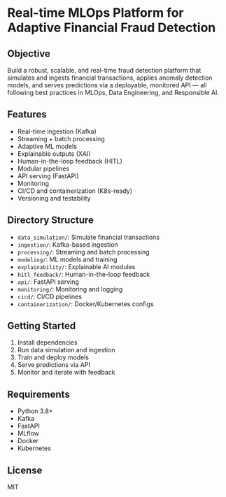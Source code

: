 # Real-time MLOps Platform for Adaptive Financial Fraud Detection

## Objective
Build a robust, scalable, and real-time fraud detection platform that simulates and ingests financial transactions, applies anomaly detection models, and serves predictions via a deployable, monitored API — all following best practices in MLOps, Data Engineering, and Responsible AI.

## Features
- Real-time ingestion (Kafka)
- Streaming + batch processing
- Adaptive ML models
- Explainable outputs (XAI)
- Human-in-the-loop feedback (HITL)
- Modular pipelines
- API serving (FastAPI)
- Monitoring
- CI/CD and containerization (K8s-ready)
- Versioning and testability

## Directory Structure
- `data_simulation/`: Simulate financial transactions
- `ingestion/`: Kafka-based ingestion
- `processing/`: Streaming and batch processing
- `modeling/`: ML models and training
- `explainability/`: Explainable AI modules
- `hitl_feedback/`: Human-in-the-loop feedback
- `api/`: FastAPI serving
- `monitoring/`: Monitoring and logging
- `cicd/`: CI/CD pipelines
- `containerization/`: Docker/Kubernetes configs

## Getting Started
1. Install dependencies
2. Run data simulation and ingestion
3. Train and deploy models
4. Serve predictions via API
5. Monitor and iterate with feedback

## Requirements
- Python 3.8+
- Kafka
- FastAPI
- MLflow
- Docker
- Kubernetes

## License
MIT
